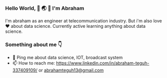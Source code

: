 ### Hello World, 👋 :earth_asia: :rocket: I'm Abraham


I'm abraham as an engineer at telecommunication industry. But i'm also love :heart: about data science.
Currently active learning anything about data science.


### Something about me :point_down:
- 💬 Ping me about data science, IOT, broadcast system
- 📫 How to reach me: https://www.linkedin.com/in/abraham-teguh-337409109/ or abrahamteguh13@gmail.com


<!--
**Abrahamteguh/abrahamteguh** is a ✨ _special_ ✨ repository because its `README.md` (this file) appears on your GitHub profile.

